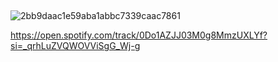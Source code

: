 ## 

![2bb9daac1e59aba1abbc7339caac7861](https://github.com/user-attachments/assets/750e5c49-3e33-4f97-ab3d-3308cf93522b)

https://open.spotify.com/track/0Do1AZJJ03M0g8MmzUXLYf?si=_qrhLuZVQWOVViSgG_Wj-g
